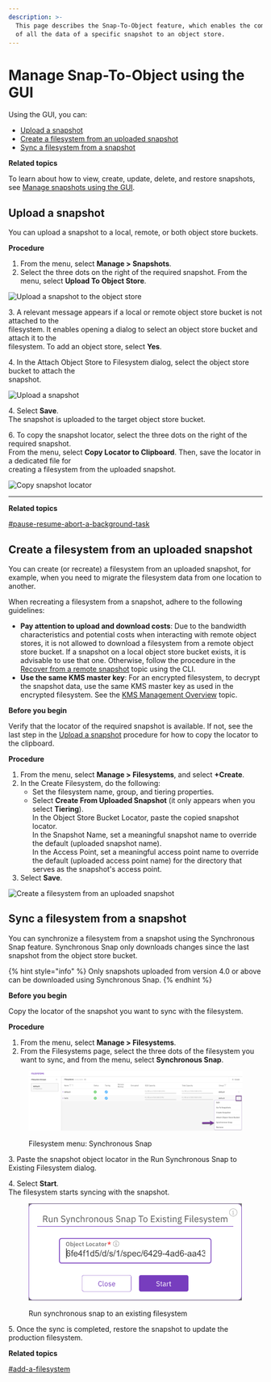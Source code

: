 ```yaml
---
description: >-
  This page describes the Snap-To-Object feature, which enables the committing
  of all the data of a specific snapshot to an object store.
---
```


# Manage Snap-To-Object using the GUI

Using the GUI, you can:

* [Upload a snapshot](snap-to-obj.md#upload-a-snapshot)
* [Create a filesystem from an uploaded snapshot](snap-to-obj.md#create-a-filesystem-from-an-uploaded-snapshot)
* [Sync a filesystem from a snapshot](snap-to-obj.md#sync-a-filesystem-from-a-snapshot)

**Related topics**

To learn about how to view, create, update, delete, and restore snapshots, see [Manage snapshots using the GUI](../snapshots/snapshots.md).

## Upload a snapshot

You can upload a snapshot to a local, remote, or both object store buckets.

**Procedure**

1. From the menu, select **Manage > Snapshots**.
2. Select the three dots on the right of the required snapshot. From the menu, select **Upload To Object Store**.

![Upload a snapshot to the object store](../../.gitbook/assets/wmng\_upload\_snapshot\_menu.png)

3\. A relevant message appears if a local or remote object store bucket is not attached to the\
&#x20;   filesystem. It enables opening a dialog to select an object store bucket and attach it to the\
&#x20;   filesystem. To add an object store, select **Yes**.

4\. In the Attach Object Store to Filesystem dialog, select the object store bucket to attach the\
&#x20;   snapshot.

![Upload a snapshot](../../.gitbook/assets/wmng\_upload\_snapshot.png)

4\. Select **Save**.\
The snapshot is uploaded to the target object store bucket.

6\. To copy the snapshot locator, select the three dots on the right of the required snapshot.\
&#x20;    From the menu, select **Copy Locator to Clipboard**. Then, save the locator in a dedicated file for\
&#x20;    creating a filesystem from the uploaded snapshot.

![Copy snapshot locator](../../.gitbook/assets/wmng\_copy\_snapshot\_locator.gif)

***

**Related topics**

[#pause-resume-abort-a-background-task](../../usage/background-tasks.md#pause-resume-abort-a-background-task "mention")

## Create a filesystem from an uploaded snapshot

You can create (or recreate) a filesystem from an uploaded snapshot, for example, when you need to migrate the filesystem data from one location to another.

When recreating a filesystem from a snapshot, adhere to the following guidelines:

* **Pay attention to upload and download costs**: Due to the bandwidth characteristics and potential costs when interacting with remote object stores, it is not allowed to download a filesystem from a remote object store bucket. If a snapshot on a local object store bucket exists, it is advisable to use that one. Otherwise, follow the procedure in the [Recover from a remote snapshot](snap-to-obj-1.md#recover-from-a-remote-snapshot) topic using the CLI.
* **Use the same KMS master key**: For an encrypted filesystem, to decrypt the snapshot data, use the same KMS master key as used in the encrypted filesystem. See the [KMS Management Overview](../../usage/security/kms-management/#overview) topic.

**Before you begin**

Verify that the locator of the required snapshot is available. If not, see the last step in the [Upload a snapshot](snap-to-obj.md#upload-a-snapshot) procedure for how to copy the locator to the clipboard.

**Procedure**

1. From the menu, select **Manage > Filesystems**, and select **+Create**.
2. In the Create Filesystem, do the following:
   * Set the filesystem name, group, and tiering properties.
   * Select **Create From Uploaded Snapshot** (it only appears when you select **Tiering**).\
     In the Object Store Bucket Locator, paste the copied snapshot locator.\
     In the Snapshot Name, set a meaningful snapshot name to override the default (uploaded snapshot name).\
     In the Access Point, set a meaningful access point name to override the default (uploaded access point name) for the directory that serves as the snapshot's access point.
3. Select **Save**.

![Create a filesystem from an uploaded snapshot](../../.gitbook/assets/wmng\_Create\_fs\_from\_snapshot\_animated.gif)

## Sync a filesystem from a snapshot <a href="#sync-a-filesystem-from-a-snapshot" id="sync-a-filesystem-from-a-snapshot"></a>

You can synchronize a filesystem from a snapshot using the Synchronous Snap feature. Synchronous Snap only downloads changes since the last snapshot from the object store bucket.

{% hint style="info" %}
Only snapshots uploaded from version 4.0 or above can be downloaded using Synchronous Snap.
{% endhint %}

**Before you begin**

Copy the locator of the snapshot you want to sync with the filesystem.

**Procedure**

1. From the menu, select **Manage > Filesystems**.
2. From the Filesystems page, select the three dots of the filesystem you want to sync, and from the menu, select **Synchronous Snap**.

<figure><img src="../../.gitbook/assets/wmng_run_synchronous_snap_menu.png" alt=""><figcaption><p>Filesystem menu: Synchronous Snap</p></figcaption></figure>

3\. Paste the snapshot object locator in the Run Synchronous Snap to Existing Filesystem dialog.

4\. Select **Start**.\
The filesystem starts syncing with the snapshot.

<figure><img src="../../.gitbook/assets/wmng_run_synchronous_snap.png" alt=""><figcaption><p>Run synchronous snap to an existing filesystem</p></figcaption></figure>

5\. Once the sync is completed, restore the snapshot to update the production filesystem.

**Related topics**

[#add-a-filesystem](../managing-filesystems/managing-filesystems.md#add-a-filesystem "mention")
